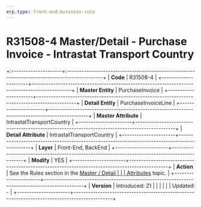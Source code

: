 ```yaml
---
erp.type: front-end-business-rule
---
```


# R31508-4 Master/Detail - Purchase Invoice - Intrastat Transport Country
+:---------------------+:---------------------------------------------------------------------------------------------+
| **Code**             | R31508-4                                                                                     |
+----------------------+----------------------------------------------------------------------------------------------+
| **Master Entity**    | PurchaseInvoice                                                                              |
+----------------------+----------------------------------------------------------------------------------------------+
| **Detail Entity**    | PurchaseInvoiceLine                                                                          |
+----------------------+----------------------------------------------------------------------------------------------+
| **Master Attribute** | IntrastatTransportCountry                                                                    |
+----------------------+----------------------------------------------------------------------------------------------+
| **Detail Attribute** | IntrastatTransportCountry                                                                    |
+----------------------+----------------------------------------------------------------------------------------------+
| **Layer**            | Front-End, BackEnd                                                                           |
+----------------------+----------------------------------------------------------------------------------------------+
| **Modify**           | YES                                                                                          |
+----------------------+----------------------------------------------------------------------------------------------+
| **Action**           | See the Rules section in the [Master / Detail                                                |
|                      | Attributes](https://confluence.erp.net/pages/viewpage.action?pageId=2523212) topic.          |
+----------------------+----------------------------------------------------------------------------------------------+
| **Version**          | Introduced: 21                                                                               |
|                      |                                                                                              |
|                      | Updated: -                                                                                   |
+----------------------+----------------------------------------------------------------------------------------------+
